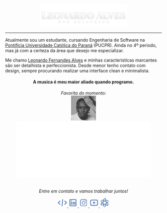 <div id="header" align="center">
  <img src="https://github.com/alvessleo/alvessleo/blob/main/img/name-logo2.png" width="280px">
</div>

-----

<!--<div align="center">
  <h3><strong>WEB DEVELOPER</strong></h3>
</div>-->

Atualmente sou um estudante, cursando Engenharia de Software na [Pontifícia Universidade Católica do Paraná](https://www.pucpr.br/) (PUCPR). Ainda no 4º periodo, mas já com a certeza da área que desejo me especializar.

Me chamo [Leonardo Fernandes Alves](https://www.instagram.com/_alvessleo/) e minhas caracteristicas marcantes são ser detalhista e perfeccionista. Desde menor tenho contato com design, sempre procurando realizar uma interface clean e minimalista. 

<h4 align="center">
  A musica é meu maior aliado quando programo.
</h4>

<div align="center">
  <i>Favorita do momento:</i>
</div>

<div align="center">
  <a href="https://open.spotify.com/track/1dIWPXMX4kRHj6Dt2DStUQ">
    <img width=80px height="80px" src="https://github.com/alvessleo/alvessleo/blob/main/img/music-favorite.jpg">
    <img src="https://github.com/alvessleo/alvessleo/blob/main/img/spotify-favorite-track.svg">
  </a>
</div>

<br>

<p align="center">
  <i>Entre em contato e vamos trabalhar juntos!</i>

<p align="center">
  <a href= "https://github.com/alvessleo">
    <img src="https://github.com/alvessleo/alvessleo/blob/main/img/code.png"/>
  </a>
  <a href= "https://www.linkedin.com/in/leonardo-fernandes-alves-1391b2213/">
    <img src="https://github.com/alvessleo/alvessleo/blob/main/img/linkedin.png"/>
  </a>
  <a href="https://www.instagram.com/_alvessleo/">
    <img src="https://github.com/alvessleo/alvessleo/blob/main/img/instagram.png"/>
  </a>
  <a href= "https://www.youtube.com/channel/UCQNGABEdxwX6OCpTyd2vzOw">
    <img src="https://github.com/alvessleo/alvessleo/blob/main/img/youtube.png"/>
  </a>
  <a href="https://github.com/alvessleo?tab=repositories">
    <img src="https://github.com/alvessleo/alvessleo/blob/main/img/source-code.png"/>
  </a>

</p>
